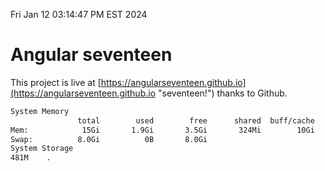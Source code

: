 Fri Jan 12 03:14:47 PM EST 2024

# Angular seventeen


This project is live at [https://angularseventeen.github.io](https://angularseventeen.github.io "seventeen!") thanks to Github.

```bash
System Memory
               total        used        free      shared  buff/cache   available
Mem:            15Gi       1.9Gi       3.5Gi       324Mi        10Gi        13Gi
Swap:          8.0Gi          0B       8.0Gi
System Storage
481M	.
```
```bash
